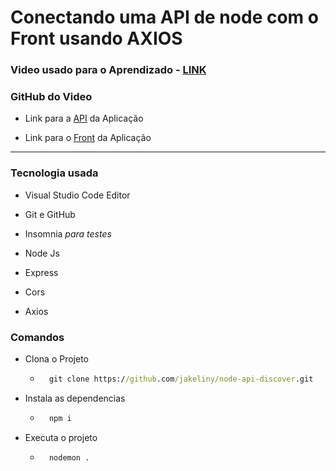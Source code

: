 # Conectando uma API de node com o Front usando AXIOS

### Video usado para o Aprendizado - [LINK](https://www.youtube.com/watch?v=VM4e37DaskU&t=55s)

### GitHub do Video

- Link para a [API](https://github.com/jakeliny/node-api-discover) da Aplicação

- Link para o [Front](https://github.com/jakeliny/axios-api) da Aplicação

---

### Tecnologia usada

- Visual Studio Code Editor

- Git e GitHub

- Insomnia _para testes_

- Node Js

- Express

- Cors

- Axios

### Comandos

- Clona o Projeto

  - ```cmd
      git clone https://github.com/jakeliny/node-api-discover.git
    ```

- Instala as dependencias

  - ```cmd
      npm i
    ```

- Executa o projeto

  - ```cmd
      nodemon .
    ```
